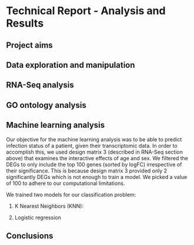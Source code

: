 # Technical Report - Analysis and Results 

## Project aims 

## Data exploration and manipulation 

## RNA-Seq analysis

## GO ontology analysis

## Machine learning analysis

Our objective for the machine learning analysis was to be able to predict infection status of a patient, given their transcriptomic data. In order to accomplish this, we used design matrix 3 (described in RNA-Seq section above) that examines the interactive effects of age and sex. We filtered the DEGs to only include the top 100 genes (sorted by logFC) irrespective of their significance. This is because design matrix 3 provided only 2 significantly DEGs which is not enough to train a model. We picked a value of 100 to adhere to our computational limitations. 

We trained two models for our classification problem:

1) K Nearest Neighbors (KNN): 

2) Logistic regression 



## Conclusions 
